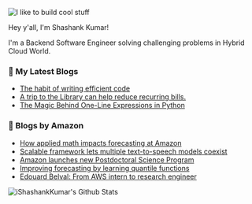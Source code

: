 ![I like to build cool stuff](https://res.cloudinary.com/dt8g3rhcy/image/upload/v1595929574/i_like_to_build_cool_shit._1_nzbwjh.png)

Hey y'all, I'm Shashank Kumar! 

I'm a Backend Software Engineer solving challenging problems in Hybrid Cloud World.

### 📕 My Latest Blogs
<!-- BLOG-POST-LIST:START -->
- [The habit of writing efficient code](https://medium.com/@ishashankkumar/the-habit-of-writing-efficient-code-153b05f04269?source=rss-d24dda280d5f------2)
- [A trip to the Library can help reduce recurring bills.](https://medium.com/swlh/a-trip-to-the-library-can-help-reduce-recurring-bills-23bca495cdf5?source=rss-d24dda280d5f------2)
- [The Magic Behind One-Line Expressions in Python](https://medium.com/swlh/the-magic-behind-one-line-expressions-in-python-816c10180c5c?source=rss-d24dda280d5f------2)
<!-- BLOG-POST-LIST:END -->

### 📕 Blogs by Amazon
<!-- AMAZON-BLOG-POST-LIST:START -->
- [How applied math impacts forecasting at Amazon](https://www.amazon.science/working-at-amazon/how-applied-math-impacts-forecasting-at-amazon)
- [Scalable framework lets multiple text-to-speech models coexist](https://www.amazon.science/blog/text-to-speech-models-coexist-thanks-to-scalable-framework)
- [Amazon launches new Postdoctoral Science Program](https://www.amazon.science/postdoctoral-science-program)
- [Improving forecasting by learning quantile functions](https://www.amazon.science/blog/improving-forecasting-by-learning-quantile-functions)
- [Edouard Belval: From AWS intern to research engineer](https://www.amazon.science/working-at-amazon/edouard-belval-from-aws-intern-to-research-engineer)
<!-- AMAZON-BLOG-POST-LIST:END -->



<img align="center" alt="iShashankKumar's Github Stats" src="https://github-readme-stats.vercel.app/api?username=ishashankkumar&show_icons=true&hide_border=true" />
